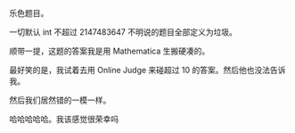 乐色题目。

一切默认 int 不超过 2147483647 不明说的题目全部定义为垃圾。

顺带一提，这题的答案我是用 Mathematica 生搬硬凑的。

最好笑的是，我试着去用 Online Judge 来碰超过 10 的答案。然后他也没法告诉我。

然后我们居然错的一模一样。

哈哈哈哈哈。我该感觉很荣幸吗
